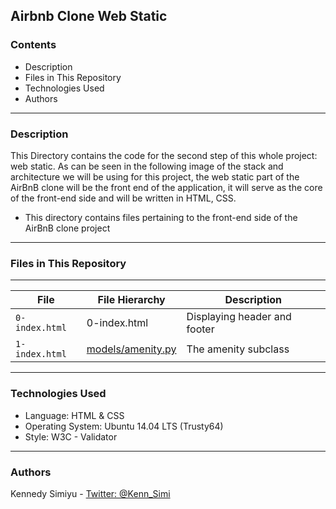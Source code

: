 ## Airbnb Clone Web Static

### Contents

* Description
* Files in This Repository
* Technologies Used
* Authors
---

### Description
This Directory contains the code for the second step of this whole project: web static. As can be seen in the following image of the stack and architecture we will be using for this project, the web static part of the AirBnB clone will be the front end of the application, it will serve as the core of the front-end side and will be written in HTML, CSS.

- This directory contains files pertaining to the front-end side of the AirBnB clone project

---

### Files in This Repository
---
| File                   | File Hierarchy                                       | Description
|------------------------|------------------------------------------------------|--------------------------------------|
| `0-index.html`         | 0-index.html			                        | Displaying header and footer         |
| `1-index.html`          | [models/amenity.py](models/amenity.py)               | The amenity subclass                 |

---

### Technologies Used
* Language: HTML & CSS
* Operating System: Ubuntu 14.04 LTS (Trusty64)
* Style: W3C - Validator
---

### Authors

Kennedy Simiyu - [Twitter: @Kenn_Simi](https://twitter.com/kenn_simi)
